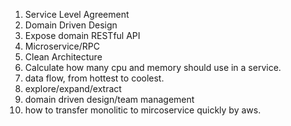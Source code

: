 1. Service Level Agreement
2. Domain Driven Design
3. Expose domain RESTful API
4. Microservice/RPC
5. Clean Architecture
6. Calculate how many cpu and memory should use in a service.
7. data flow, from hottest to coolest.
8. explore/expand/extract
9. domain driven design/team management
10. how to transfer monolitic to mircoservice quickly by aws.
